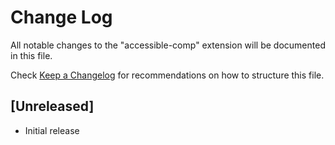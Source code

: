 # Change Log

All notable changes to the "accessible-comp" extension will be documented in this file.

Check [Keep a Changelog](http://keepachangelog.com/) for recommendations on how to structure this file.

## [Unreleased]

- Initial release